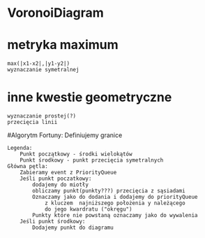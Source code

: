# VoronoiDiagram


# metryka maximum <br>
  	max(|x1-x2|,|y1-y2|) 
  	wyznaczanie symetralnej 
# inne kwestie geometryczne <br>
  	wyznaczanie prostej(?)  
  	przecięcia linii 
	
#Algorytm Fortuny:
	Definiujemy granice
	
	Legenda:
		Punkt początkowy - środki wielokątów
		Punkt środkowy - punkt przecięcia symetralnych
	Główna pętla:
		Zabieramy event z PriorityQueue
		Jeśli punkt poczatkowy:
			dodajemy do miotły
			obliczamy punkt(punkty???) przecięcia z sąsiadami
			Oznaczamy jako do dodania i dodajemy do priorityQueue
				z kluczem  najniższego położenia y należącego 
				do jego kwardratu ("okręgu")
			Punkty które nie powstaną oznaczamy jako do wywalenia
		Jeśli punkt środkowy:
			Dodajemy punkt do diagramu
		
